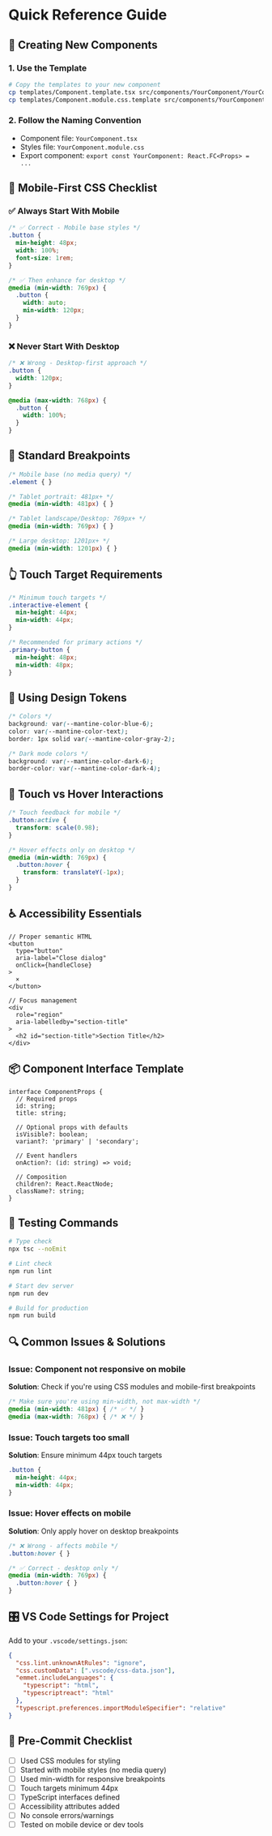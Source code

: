 # Quick Reference Guide

## 🚀 Creating New Components

### 1. Use the Template
```bash
# Copy the templates to your new component
cp templates/Component.template.tsx src/components/YourComponent/YourComponent.tsx
cp templates/Component.module.css.template src/components/YourComponent/YourComponent.module.css
```

### 2. Follow the Naming Convention
- Component file: `YourComponent.tsx`
- Styles file: `YourComponent.module.css`
- Export component: `export const YourComponent: React.FC<Props> = ...`

## 📱 Mobile-First CSS Checklist

### ✅ Always Start With Mobile
```css
/* ✅ Correct - Mobile base styles */
.button {
  min-height: 48px;
  width: 100%;
  font-size: 1rem;
}

/* ✅ Then enhance for desktop */
@media (min-width: 769px) {
  .button {
    width: auto;
    min-width: 120px;
  }
}
```

### ❌ Never Start With Desktop
```css
/* ❌ Wrong - Desktop-first approach */
.button {
  width: 120px;
}

@media (max-width: 768px) {
  .button {
    width: 100%;
  }
}
```

## 🎯 Standard Breakpoints

```css
/* Mobile base (no media query) */
.element { }

/* Tablet portrait: 481px+ */
@media (min-width: 481px) { }

/* Tablet landscape/Desktop: 769px+ */
@media (min-width: 769px) { }

/* Large desktop: 1201px+ */
@media (min-width: 1201px) { }
```

## 👆 Touch Target Requirements

```css
/* Minimum touch targets */
.interactive-element {
  min-height: 44px;
  min-width: 44px;
}

/* Recommended for primary actions */
.primary-button {
  min-height: 48px;
  min-width: 48px;
}
```

## 🎨 Using Design Tokens

```css
/* Colors */
background: var(--mantine-color-blue-6);
color: var(--mantine-color-text);
border: 1px solid var(--mantine-color-gray-2);

/* Dark mode colors */
background: var(--mantine-color-dark-6);
border-color: var(--mantine-color-dark-4);
```

## 🔄 Touch vs Hover Interactions

```css
/* Touch feedback for mobile */
.button:active {
  transform: scale(0.98);
}

/* Hover effects only on desktop */
@media (min-width: 769px) {
  .button:hover {
    transform: translateY(-1px);
  }
}
```

## ♿ Accessibility Essentials

```tsx
// Proper semantic HTML
<button 
  type="button"
  aria-label="Close dialog"
  onClick={handleClose}
>
  ×
</button>

// Focus management
<div 
  role="region"
  aria-labelledby="section-title"
>
  <h2 id="section-title">Section Title</h2>
</div>
```

## 📦 Component Interface Template

```tsx
interface ComponentProps {
  // Required props
  id: string;
  title: string;
  
  // Optional props with defaults
  isVisible?: boolean;
  variant?: 'primary' | 'secondary';
  
  // Event handlers
  onAction?: (id: string) => void;
  
  // Composition
  children?: React.ReactNode;
  className?: string;
}
```

## 🧪 Testing Commands

```bash
# Type check
npx tsc --noEmit

# Lint check
npm run lint

# Start dev server
npm run dev

# Build for production
npm run build
```

## 🔍 Common Issues & Solutions

### Issue: Component not responsive on mobile
**Solution**: Check if you're using CSS modules and mobile-first breakpoints
```css
/* Make sure you're using min-width, not max-width */
@media (min-width: 481px) { /* ✅ */ }
@media (max-width: 768px) { /* ❌ */ }
```

### Issue: Touch targets too small
**Solution**: Ensure minimum 44px touch targets
```css
.button {
  min-height: 44px;
  min-width: 44px;
}
```

### Issue: Hover effects on mobile
**Solution**: Only apply hover on desktop breakpoints
```css
/* ❌ Wrong - affects mobile */
.button:hover { }

/* ✅ Correct - desktop only */
@media (min-width: 769px) {
  .button:hover { }
}
```

## 🎛️ VS Code Settings for Project

Add to your `.vscode/settings.json`:
```json
{
  "css.lint.unknownAtRules": "ignore",
  "css.customData": [".vscode/css-data.json"],
  "emmet.includeLanguages": {
    "typescript": "html",
    "typescriptreact": "html"
  },
  "typescript.preferences.importModuleSpecifier": "relative"
}
```

## 🚨 Pre-Commit Checklist

- [ ] Used CSS modules for styling
- [ ] Started with mobile styles (no media query)
- [ ] Used min-width for responsive breakpoints
- [ ] Touch targets minimum 44px
- [ ] TypeScript interfaces defined
- [ ] Accessibility attributes added
- [ ] No console errors/warnings
- [ ] Tested on mobile device or dev tools
